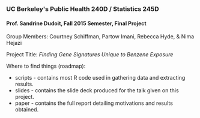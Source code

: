 ### UC Berkeley's Public Health 240D / Statistics 245D
#### Prof. Sandrine Dudoit, Fall 2015 Semester, Final Project

Group Members: Courtney Schiffman, Partow Imani, Rebecca Hyde, & Nima Hejazi

Project Title: _Finding Gene Signatures Unique to Benzene Exposure_

Where to find things (roadmap):

* scripts - contains most R code used in gathering data and extracting results.
* slides - contains the slide deck produced for the talk given on this project.
* paper - contains the full report detailing motivations and results obtained.
